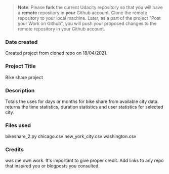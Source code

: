 >**Note**: Please **fork** the current Udacity repository so that you will have a **remote** repository in **your** Github account. Clone the remote repository to your local machine. Later, as a part of the project "Post your Work on Github", you will push your proposed changes to the remote repository in your Github account.

### Date created
Created project from cloned repo on 18/04/2021.

### Project Title
Bike share project 

### Description
Totals the uses for days or months for bike share from available city data.
returns the time statistics, duration statistics and user statistics for selected city.

### Files used
bikeshare_2.py
chicago.csv
new_york_city.csv
washington.csv

### Credits
was me own work.
It's important to give proper credit. Add links to any repo that inspired you or blogposts you consulted.

